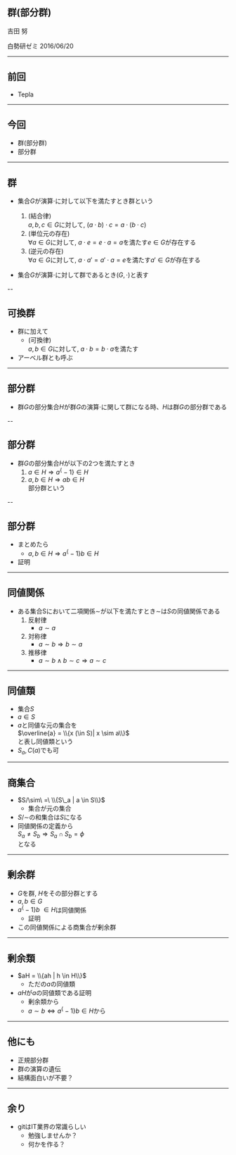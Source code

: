 ## 群(部分群)

吉田 努  
  
白勢研ゼミ 2016/06/20  

<style type="text/css">
	.reveal table {
		font-size: 80%;
	}
</style>

<style type="text/css">
.reveal section img {
  margin: 15px 0px;
  border: 0px;
  box-shadow: 0 0 0px rgba(0, 0, 0, 0);
}
</style>

---
## 前回
- Tepla

---
## 今回
- 群(部分群)
- 部分群

---
## 群
- 集合$G$が演算$\cdot$に対して以下を満たすとき群という
	1. (結合律)  
	$a, b, c \in G$に対して, $(a \cdot b) \cdot c = a \cdot (b \cdot c)$
	1. (単位元の存在)  
	$\forall a \in G$に対して, $a \cdot e = e \cdot a = a$を満たす$e \in G$が存在する
	1. (逆元の存在)  
	$\forall a \in G$に対して, $a \cdot a' = a' \cdot a = e$を満たす$a' \in G$が存在する

- 集合$G$が演算$\cdot$に対して群であるとき$(G, \cdot)$と表す
<!-- ' -->

--
## 可換群
- 群に加えて
	- (可換律)  
	$a, b \in G$に対して, $a \cdot b = b \cdot a$を満たす
- アーベル群とも呼ぶ


---
## 部分群
- 群$G$の部分集合$H$が群$G$の演算$\cdot$に関して群になる時、$H$は群$G$の部分群である

--
## 部分群
- 群$G$の部分集合$H$が以下の2つを満たすとき
	1. $a \in H \Rightarrow a^\{-1\} \in H$
	1. $a, b \in H \Rightarrow ab \in H$  
部分群という

--
## 部分群
- まとめたら
	- $a, b \in H \Rightarrow a^\{-1\}b \in H$
- 証明

---
## 同値関係
-  ある集合Sにおいて二項関係$\sim$が以下を満たすとき$\sim$は$S$の同値関係である
	1. 反射律
		- $a \sim a$
	1. 対称律
		- $a \sim b \Rightarrow b \sim a$
	1. 推移律
		- $a \sim b \land b \sim c \Rightarrow a \sim c$

---
## 同値類
- 集合$S$
- $a \in S$
- $a$と同値な元の集合を  
$\overline{a} = \\{x (\in S)| x \sim a\\}$  
と表し同値類という
- $S_a, C(a)$でも可

---
## 商集合
- $S/\sim\ =\ \\{S\_a | a \in S\\}$
	- 集合が元の集合
- $S/\sim$の和集合は$S$になる
- 同値関係の定義から  
$S_a \neq S_b \Rightarrow S_a \cap S_b = \phi$  
となる

---
## 剰余群
- $G$を群, $H$をその部分群とする
- $a, b \in G$
- $a^\{-1\}b\ \in H$は同値関係
	- 証明
- この同値関係による商集合が剰余群

---
## 剰余類
- $aH = \\{ah | h \in H\\}$
	- ただの$a$の同値類
- $aH$が$a$の同値類である証明
	- 剰余類から
	- $a \sim b \Leftrightarrow a^\{-1\}b \in H$から

---
## 他にも
- 正規部分群
- 群の演算の遺伝
- 結構面白いが不要？

---
## 余り
- gitはIT業界の常識らしい
	- 勉強しませんか？
	- 何かを作る？
